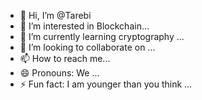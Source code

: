 - 👋 Hi, I’m @Tarebi
- 👀 I’m interested in Blockchain...
- 🌱 I’m currently learning cryptography ...
- 💞️ I’m looking to collaborate on  ...
- 📫 How to reach me...
- 😄 Pronouns: We ...
- ⚡ Fun fact: I am younger than you think ...

<!---
Tarebi/Tarebi is a ✨ special ✨ repository because its `README.md` (this file) appears on your GitHub profile.
You can click the Preview link to take a look at your changes.
--->

